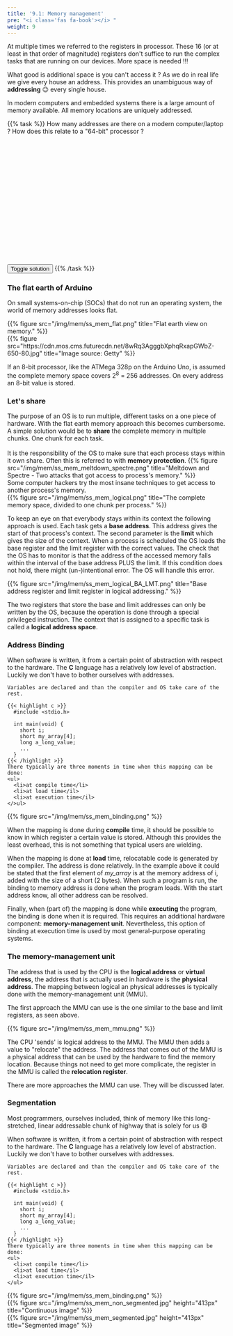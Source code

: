 ```yaml
---
title: '9.1: Memory management'
pre: "<i class='fas fa-book'></i> "
weight: 9
---
```


At multiple times we referred to the registers in processor. These 16 (or at least in that order of magnitude) registers don't suffice to run the complex tasks that are running on our devices. More space is needed !!!

What good is additional space is you can't access it ? As we do in real life we give every house an address. This provides an unambiguous way of **addressing** :wink: every single house.

In modern computers and embedded systems there is a large amount of memory available. All memory locations are uniquely addressed. 

{{% task %}}
How many addresses are there on a modern computer/laptop ? How does this relate to a "64-bit" processor ?
<br/>
<br/>
<div class="solution" id="div_q811" style="visibility: hidden">
  <b>Answer:</b><br/>
  <p>
    The processor of a modern computer is often referred to as a **64-bit** processor. While this number reflects the internal bus size, typically it also implies that the address bus is 64 bits wide.<br/>
    The number of available addresses hence is 2<sup>64</sup>. If we assume a binary order of magnitude, that comes down to 2<sup>24+10+10+10+10</sup> addresses, or 2<sup>24</sup> terabyte or **16 exabyte**.
  </p>
  <br/>
  <p>
    For the sake of correctness, this should be 16 exbibyte. Similarly, 1024 bits is officially a kibibyte, where we typically call this a kilobyte. More information on this can be found on [Wikipedia](https://en.wikipedia.org/wiki/Kibibyte).
  </p>
</div>

<input value="Toggle solution" type="button" style="margin: 0 auto;" onclick="toggleAnswer('q811', 1)"/>
{{% /task %}}

### The flat earth of Arduino

On small systems-on-chip (SOCs) that do not run an operating system, the world of memory addresses looks flat.

<div class="multicolumn">
  <div class="column">
    {{% figure src="/img/mem/ss_mem_flat.png" title="Flat earth view on memory." %}}
  </div>
  <div class="column">
    {{% figure src="https://cdn.mos.cms.futurecdn.net/8wRq3AgggbXphqRxapGWbZ-650-80.jpg" title="Image source: Getty" %}}
  </div>
</div>

If an 8-bit processor, like the ATMega 328p on the Arduino Uno, is assumed the complete memory space covers 2<sup>8</sup> = 256 addresses. On every address an 8-bit value is stored.

### Let's share

<div class="multicolumn">
  <div class="column">
    The purpose of an OS is to run multiple, different tasks on a one piece of hardware. With the flat earth memory approach this becomes cumbersome. A simple solution would be to <b>share</b> the complete memory in multiple chunks. One chunk for each task. 
    <br/>
    <br/>
    It is the responsibility of the OS to make sure that each process stays within it own share. Often this is referred to with <b>memory protection</b>.
    {{% figure src="/img/mem/ss_mem_meltdown_spectre.png" title="Meltdown and Spectre - Two attacks that got access to process's memory." %}}
    <br/>
    Some computer hackers try the most insane techniques to get access to another process's memory. 
  </div>
  <div class="column">
    {{% figure src="/img/mem/ss_mem_logical.png" title="The complete memory space, divided to one chunk per process." %}}
  </div>
</div>

To keep an eye on that everybody stays within its context the following approach is used. Each task gets a **base address**. This address gives the start of that process's context. The second parameter is the **limit** which gives the size of the context. When a process is scheduled the OS loads the base register and the limit register with the correct values. The check that the OS has to monitor is that the address of the accessed memory falls within the interval of the base address PLUS the limit. If this condition does not hold, there might (un-)intentional error. The OS will handle this error.

{{% figure src="/img/mem/ss_mem_logical_BA_LMT.png" title="Base address register and limit register in logical addressing." %}}

The two registers that store the base and limit addresses can only be written by the OS, because the operation is done through a special privileged instruction. The context that is assigned to a specific task is called a **logical address space**.


### Address Binding

<div class="multicolumn">
  <div class="column">
    When software is written, it from a certain point of abstraction with respect to the hardware. The <b>C</b> language has a relatively low level of abstraction. Luckily we don't have to bother ourselves with addresses.

    Variables are declared and than the compiler and OS take care of the rest.

    {{< highlight c >}}
      #include <stdio.h>

      int main(void) {
        short i;
        short my_array[4];
        long a_long_value;
        ...
      }
    {{< /highlight >}}
    There typically are three moments in time when this mapping can be done: 
    <ul>
      <li>at compile time</li>
      <li>at load time</il>
      <li>at execution time</il>
    </>ul>
  </div>
  <div class="column">
    {{% figure src="/img/mem/ss_mem_binding.png" %}}
  </div>
</div>

When the mapping is done during **compile** time, it should be possible to know in which register a certain value is stored. Although this provides the least overhead, this is not something that typical users are wielding.

When the mapping is done at **load** time, relocatable code is generated by the compiler. The address is done relatively. In the example above it could be stated that the first element of *my_array* is at the memory address of i, added with the size of a short (2 bytes). When such a program is run, the binding to memory address is done when the program loads. With the start address know, all other address can be resolved.

Finally, when (part of) the mapping is done while **executing** the program, the binding is done when it is required. This requires an additional hardware component: **memory-management unit**. Nevertheless, this option of binding at execution time is used by most general-purpose operating systems.

### The memory-management unit

The address that is used by the CPU is the **logical address** or **virtual address**, the address that is actually used in hardware is the **physical address**. The mapping between logical an physical addresses is typically done with the memory-management unit (MMU). 

The first approach the MMU can use is the one similar to the base and limit registers, as seen above.

{{% figure src="/img/mem/ss_mem_mmu.png" %}}

The CPU 'sends' is logical address to the MMU. The MMU then adds a value to "relocate" the address. The address that comes out of the MMU is a physical address that can be used by the hardware to find the memory location. Because things not need to get more complicate, the register in the MMU is called the **relocation register**.

There are more approaches the MMU can use. They will be discussed later.

### Segmentation

Most programmers, ourselves included, think of memory like this long-stretched, linear addressable chunk of highway that is solely for us :smile:

<div class="multicolumn">
  <div class="column">
    When software is written, it from a certain point of abstraction with respect to the hardware. The <b>C</b> language has a relatively low level of abstraction. Luckily we don't have to bother ourselves with addresses.

    Variables are declared and than the compiler and OS take care of the rest.

    {{< highlight c >}}
      #include <stdio.h>

      int main(void) {
        short i;
        short my_array[4];
        long a_long_value;
        ...
      }
    {{< /highlight >}}
    There typically are three moments in time when this mapping can be done: 
    <ul>
      <li>at compile time</li>
      <li>at load time</il>
      <li>at execution time</il>
    </ul>
  </div>
  <div class="column">
    {{% figure src="/img/mem/ss_mem_binding.png" %}}
  </div>
</div>

<div class="multicolumn">
  <div>
    {{% figure src="/img/mem/ss_mem_non_segmented.jpg" height="413px" title="Continuous image" %}}
  </div>

  <div>
    {{% figure src="/img/mem/ss_mem_segmented.jpg" height="413px" title="Segmented image" %}}
  </div>
</div>